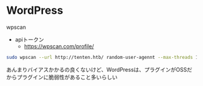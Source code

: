 
# WordPress
wpscan
- apiトークン
	- https://wpscan.com/profile/
```bash
sudo wpscan --url http://tenten.htb/ random-user-agennt --max-threads 10 --enumerate --api-token "API_KEY"
```
あんまりバイアスかかるの良くないけど、WordPressは、プラグインがOSSだからプラグインに脆弱性があること多いらしい
